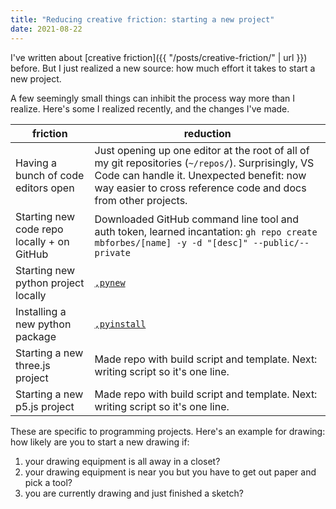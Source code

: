 ```yaml
---
title: "Reducing creative friction: starting a new project"
date: 2021-08-22
---
```


I've written about [creative friction]({{ "/posts/creative-friction/" | url }}) before. But I just realized a new source: how much effort it takes to start a new project.

A few seemingly small things can inhibit the process way more than I realize. Here's some I realized recently, and the changes I've made.

friction | reduction
--- | ---
Having a bunch of code editors open | Just opening up one editor at the root of all of my git repositories (`~/repos/`). Surprisingly, VS Code can handle it. Unexpected benefit: now way easier to cross reference code and docs from other projects.
Starting new code repo locally + on GitHub | Downloaded GitHub command line tool and auth token, learned incantation: `gh repo create mbforbes/[name] -y -d "[desc]" --public/--private`
Starting new python project locally | [`,pynew`](https://github.com/mbforbes/dotfiles/blob/master/scripts/%2Cpynew)
Installing a new python package | [`,pyinstall`](https://github.com/mbforbes/dotfiles/blob/master/scripts/%2Cpyinstall)
Starting a new three.js project | Made repo with build script and template. Next: writing script so it's one line.
Starting a new p5.js project | Made repo with build script and template. Next: writing script so it's one line.

These are specific to programming projects. Here's an example for drawing: how likely are you to start a new drawing if:

1. your drawing equipment is all away in a closet?
2. your drawing equipment is near you but you have to get out paper and pick a tool?
2. you are currently drawing and just finished a sketch?
